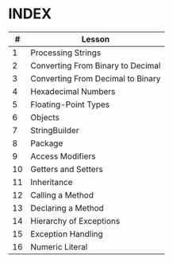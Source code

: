 # INDEX

| #   | Lesson                            |
| --- | --------------------------------- |
| 1   | Processing Strings             |
| 2    | Converting From Binary to Decimal  |
| 3   | Converting From Decimal to Binary                 |
| 4   | Hexadecimal Numbers |
| 5   | Floating-Point Types             |
| 6   | Objects            |
| 7   | StringBuilder |
| 8   | Package                               |
| 9   | Access Modifiers                     |
| 10   | Getters and Setters                       |
| 11  | Inheritance                          |
| 12  | Calling a Method               |
| 13  | Declaring a Method     |
| 14  | Hierarchy of Exceptions                             |
| 15  | Exception Handling                   |
| 16  | Numeric Literal             |
